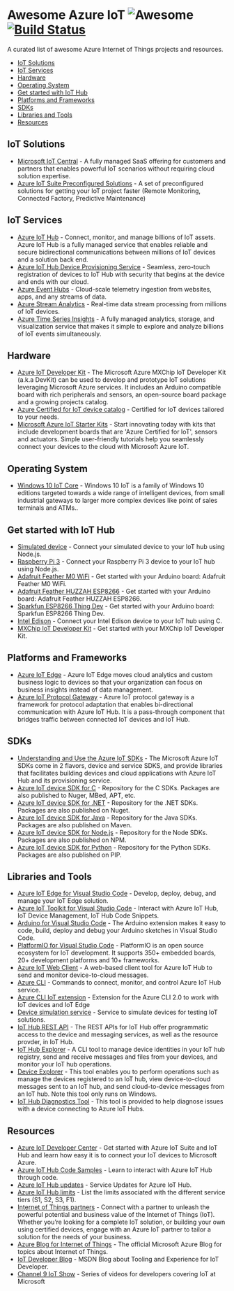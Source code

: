 # Awesome Azure IoT ![Awesome](https://cdn.rawgit.com/sindresorhus/awesome/d7305f38d29fed78fa85652e3a63e154dd8e8829/media/badge.svg) [![Build Status](https://travis-ci.org/Azure/iot.svg?branch=master)](https://travis-ci.org/Azure/iot)

A curated list of awesome Azure Internet of Things projects and resources.

- [IoT Solutions](#iot-solutions)
- [IoT Services](#iot-services)
- [Hardware](#hardware)
- [Operating System](#operating-system)
- [Get started with IoT Hub](#get-started-with-iot-hub)
- [Platforms and Frameworks](#platforms-and-frameworks)
- [SDKs](#sdks)
- [Libraries and Tools](#libraries-and-tools)
- [Resources](#resources)

## IoT Solutions
- [Microsoft IoT Central](https://www.microsoft.com/iot-central) - A fully managed SaaS offering for customers and partners that enables powerful IoT scenarios without requiring cloud solution expertise.
- [Azure IoT Suite Preconfigured Solutions](https://azure.microsoft.com/suites/iot-suite/) - A set of preconfigured solutions for getting your IoT project faster (Remote Monitoring, Connected Factory, Predictive Maintenance)

## IoT Services

- [Azure IoT Hub](https://azure.microsoft.com/services/iot-hub/) - Connect, monitor, and manage billions of IoT assets. Azure IoT Hub is a fully managed service that enables reliable and secure bidirectional communications between millions of IoT devices and a solution back end.
- [Azure IoT Hub Device Provisioning Service](https://docs.microsoft.com/azure/iot-dps/) - Seamless, zero-touch registration of devices to IoT Hub with security that begins at the device and ends with our cloud.
- [Azure Event Hubs](https://azure.microsoft.com/services/event-hubs/) - Cloud-scale telemetry ingestion from websites, apps, and any streams of data.
- [Azure Stream Analytics](https://azure.microsoft.com/services/stream-analytics/) - Real-time data stream processing from millions of IoT devices.
- [Azure Time Series Insights](https://azure.microsoft.com/services/time-series-insights/) - A fully managed analytics, storage, and visualization service that makes it simple to explore and analyze billions of IoT events simultaneously.

## Hardware

- [Azure IoT Developer Kit](https://microsoft.github.io/azure-iot-developer-kit/) - The Microsoft Azure MXChip IoT Developer Kit (a.k.a DevKit) can be used to develop and prototype IoT solutions leveraging Microsoft Azure services. It includes an Arduino compatible board with rich peripherals and sensors, an open-source board package and a growing projects catalog.
- [Azure Certified for IoT device catalog](https://catalog.azureiotsuite.com/) - Certified for IoT devices tailored to your needs.
- [Microsoft Azure IoT Starter Kits](https://catalog.azureiotsuite.com/kits) - Start innovating today with kits that include development boards that are 'Azure Certified for IoT', sensors and actuators. Simple user-friendly tutorials help you seamlessly connect your devices to the cloud with Microsoft Azure IoT.

## Operating System

- [Windows 10 IoT Core](https://developer.microsoft.com/windows/iot) -  Windows 10 IoT is a family of Windows 10 editions targeted towards a wide range of intelligent devices, from small industrial gateways to larger more complex devices like point of sales terminals and ATMs..


## Get started with IoT Hub

- [Simulated device](https://docs.microsoft.com/azure/iot-hub/iot-hub-node-node-getstarted) - Connect your simulated device to your IoT hub using Node.js.
- [Raspberry Pi 3](https://docs.microsoft.com/azure/iot-hub/iot-hub-raspberry-pi-kit-node-get-started) - Connect your Raspberry Pi 3 device to your IoT hub using Node.js.
- [Adafruit Feather M0 WiFi](https://docs.microsoft.com/azure/iot-hub/iot-hub-adafruit-feather-m0-wifi-kit-arduino-get-started) - Get started with your Arduino board: Adafruit Feather M0 WiFi.
- [Adafruit Feather HUZZAH ESP8266](https://docs.microsoft.com/azure/iot-hub/iot-hub-arduino-huzzah-esp8266-get-started) - Get started with your Arduino board: Adafruit Feather HUZZAH ESP8266.
- [Sparkfun ESP8266 Thing Dev](https://docs.microsoft.com/azure/iot-hub/iot-hub-sparkfun-esp8266-thing-dev-get-started) - Get started with your Arduino board: Sparkfun ESP8266 Thing Dev.
- [Intel Edison](https://docs.microsoft.com/azure/iot-hub/iot-hub-intel-edison-kit-c-get-started) - Connect your Intel Edison device to your IoT hub using C.
- [MXChip IoT Developer Kit](https://microsoft.github.io/azure-iot-developer-kit/docs/projects/connect-iot-hub/) - Get started with your MXChip IoT Developer Kit.

## Platforms and Frameworks

- [Azure IoT Edge](https://docs.microsoft.com/azure/iot-edge/) - Azure IoT Edge moves cloud analytics and custom business logic to devices so that your organization can focus on business insights instead of data management.
- [Azure IoT Protocol Gateway](https://github.com/Azure/azure-iot-protocol-gateway) - Azure IoT protocol gateway is a framework for protocol adaptation that enables bi-directional communication with Azure IoT Hub. It is a pass-through component that bridges traffic between connected IoT devices and IoT Hub.

## SDKs

- [Understanding and Use the Azure IoT SDKs](https://docs.microsoft.com/azure/iot-hub/iot-hub-devguide-sdks) - The Microsoft Azure IoT SDKs  come in 2 flavors, device and service SDKS, and provide libraries that facilitates building devices and cloud applications with Azure IoT Hub and its provisioning service.
- [Azure IoT device SDK for C](https://github.com/azure/azure-iot-sdk-c) - Repository for the C SDKs. Packages are also published to Nuger, MBed, APT, etc.
- [Azure IoT device SDK for .NET](https://github.com/azure/azure-iot-sdk-csharp) - Repository for the .NET SDKs. Packages are also published on Nuget.
- [Azure IoT device SDK for Java](https://github.com/azure/azure-iot-sdk-java) - Repository for the Java SDKs. Packages are also published on Maven.
- [Azure IoT device SDK for Node.js](https://github.com/azure/azure-iot-sdk-node) - Repository for the Node SDKs. Packages are also published on NPM.
- [Azure IoT device SDK for Python](https://github.com/azure/azure-iot-sdk-python) - Repository for the Python SDKs. Packages are also published on PIP.

## Libraries and Tools

- [Azure IoT Edge for Visual Studio Code](https://marketplace.visualstudio.com/items?itemName=vsciot-vscode.azure-iot-edge) - Develop, deploy, debug, and manage your IoT Edge solution.
- [Azure IoT Toolkit for Visual Studio Code](https://marketplace.visualstudio.com/items?itemName=vsciot-vscode.azure-iot-toolkit) - Interact with Azure IoT Hub, IoT Device Management, IoT Hub Code Snippets.
- [Arduino for Visual Studio Code](https://marketplace.visualstudio.com/items?itemName=vsciot-vscode.vscode-arduino) - The Arduino extension makes it easy to code, build, deploy and debug your Arduino sketches in Visual Studio Code.
- [PlatformIO for Visual Studio Code](https://marketplace.visualstudio.com/items?itemName=formulahendry.platformio) - PlatformIO is an open source ecosystem for IoT development. It supports 350+ embedded boards, 20+ development platforms and 10+ frameworks.
- [Azure IoT Web Client](https://azure-iot.github.io) - A web-based client tool for Azure IoT Hub to send and monitor device-to-cloud messages.
- [Azure CLI](https://docs.microsoft.com/cli/azure/iot?view=azure-cli-latest) - Commands to connect, monitor, and control Azure IoT Hub service.
- [Azure CLI IoT extension](https://github.com/Azure/azure-iot-cli-extension) - Extension for the Azure CLI 2.0 to work with IoT devices and IoT Edge
- [Device simulation service](https://docs.microsoft.com/azure/iot-suite/iot-suite-device-simulation-explore) - Service to simulate devices for testing IoT solutions.
- [IoT Hub REST API](https://docs.microsoft.com/rest/api/iothub/) - The REST APIs for IoT Hub offer programmatic access to the device and messaging services, as well as the resource provder, in IoT Hub.
- [IoT Hub Explorer](https://github.com/azure/iothub-explorer) - A CLI tool to manage device identities in your IoT hub registry, send and receive messages and files from your devices, and monitor your IoT hub operations.
- [Device Explorer](https://github.com/Azure/azure-iot-sdk-csharp/tree/master/tools/DeviceExplorer) - This tool enables you to perform operations such as manage the devices registered to an IoT hub, view device-to-cloud messages sent to an IoT hub, and send cloud-to-device messages from an IoT hub. Note this tool only runs on Windows.
- [IoT Hub Diagnostics Tool](https://github.com/azure/iothub-diagnostics) - This tool is provided to help diagnose issues with a device connecting to Azure IoT Hubs.

## Resources

- [Azure IoT Developer Center](https://azure.microsoft.com/develop/iot/) - Get started with Azure IoT Suite and IoT Hub and learn how easy it is to connect your IoT devices to Microsoft Azure.
- [Azure IoT Hub Code Samples](https://azure.microsoft.com/resources/samples/?service=iot-hub) - Learn to interact with Azure IoT Hub through code.
- [Azure IoT Hub updates](https://azure.microsoft.com/updates/?product=iot-hub) - Service Updates for Azure IoT Hub.
- [Azure IoT Hub limits](https://docs.microsoft.com/azure/azure-subscription-service-limits#iot-hub-limits) - List the limits associated with the different service tiers (S1, S2, S3, F1).
- [Internet of Things partners](https://www.microsoft.com/internet-of-things/find-a-partner) - Connect with a partner to unleash the powerful potential and business value of the Internet of Things (IoT). Whether you’re looking for a complete IoT solution, or building your own using certified devices, engage with an Azure IoT partner to tailor a solution for the needs of your business.
- [Azure Blog for Internet of Things](https://azure.microsoft.com/blog/topics/internet-of-things/) - The official Microsoft Azure Blog for topics about Internet of Things.
- [IoT Developer Blog](https://blogs.msdn.microsoft.com/iotdev/) - MSDN Blog about Tooling and Experience for IoT Developer.
- [Channel 9 IoT Show](https://aka.ms/iotshow) - Series of videos for developers covering IoT at Microsoft
